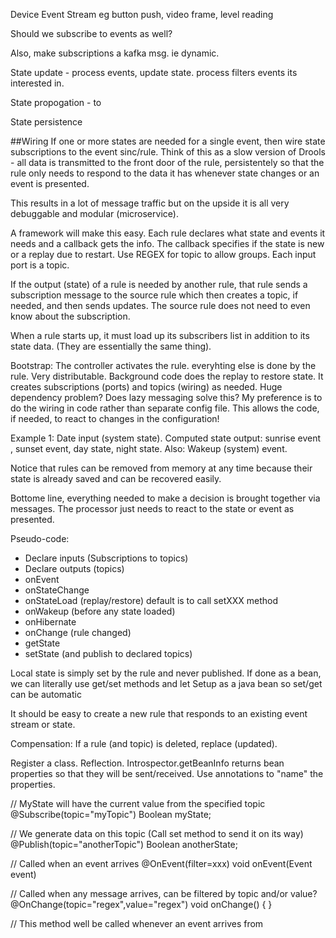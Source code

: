 Device Event Stream eg button push, video frame, level reading

Should we subscribe to events as well?

Also, make subscriptions a kafka msg. ie dynamic.

State update - process events, update state. process filters events its interested in.

State propogation - to  

State persistence

##Wiring
If one or more states are needed for a single event, then wire state subscriptions to the event sinc/rule. Think of this as a slow version of Drools - all data is transmitted to the front door of the rule, persistentely so that the rule only needs to respond to the data it has whenever state changes or an event is presented.

This results in a lot of message traffic but on the upside it is all very debuggable and modular (microservice).

A framework will make this easy. Each rule declares what state and events it needs and a callback gets the info. The callback specifies if the state is new or a replay due to restart. Use REGEX for topic to allow groups. Each input port is a topic.

If the output (state) of a rule is needed by another rule, that rule sends a subscription message to the source rule which then creates a topic, if needed, and then sends updates. The source rule does not need to even know about the subscription.

When a rule starts up, it must load up its subscribers list in addition to its state data. (They are essentially the same thing).

Bootstrap: The controller activates the rule. everyhting else is done by the rule. Very distributable. Background code does the replay to restore state. It creates subscriptions (ports) and topics (wiring) as needed. Huge dependency problem? Does lazy messaging solve this? My preference is to do the wiring in code rather than separate config file. This allows the code, if needed, to react to changes in the configuration! 

Example 1: Date input (system state). Computed state output: sunrise event , sunset event, day state, night state. Also: Wakeup (system) event.

Notice that rules can be removed from memory at any time because their state is already saved and can be recovered easily.

Bottome line, everything needed to make a decision is brought together via messages. The processor just needs to react to the state or event as presented.

Pseudo-code: 
- Declare inputs (Subscriptions to topics)
- Declare outputs (topics)
- onEvent
- onStateChange
- onStateLoad (replay/restore) default is to call setXXX method
- onWakeup (before any state loaded)
- onHibernate
- onChange (rule changed)
- getState
- setState (and publish to declared topics)

Local state is simply set by the rule and never published.
If done as a bean, we can literally use get/set methods and let 
Setup as a java bean so set/get can be automatic

It should be easy to create a new rule that responds to an existing event stream or state.

Compensation: If a rule (and topic) is deleted, replace (updated). 

Register a class. Reflection. Introspector.getBeanInfo returns bean properties so that they will be sent/received.
Use annotations to "name" the properties.

  // MyState will have the current value from the specified topic
  @Subscribe(topic="myTopic")
  Boolean myState;

  // We generate data on this topic (Call set method to send it on its way)
  @Publish(topic="anotherTopic")
  Boolean anotherState;

  // Called when an event arrives
  @OnEvent(filter=xxx)
  void onEvent(Event event)

  // Called when any message arrives, can be filtered by topic and/or value?
  @OnChange(topic="regex",value="regex")
  void onChange() {
  }

  // This method well be called whenever an event arrives from 

